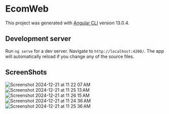 # EcomWeb

This project was generated with [Angular CLI](https://github.com/angular/angular-cli) version 13.0.4.

## Development server

Run `ng serve` for a dev server. Navigate to `http://localhost:4200/`. The app will automatically reload if you change any of the source files.

## ScreenShots

![Screenshot 2024-12-21 at 11 22 07 AM](https://github.com/user-attachments/assets/eb4b8ac7-447e-4a4c-8884-8cc855de6d71)
![Screenshot 2024-12-21 at 11 25 13 AM](https://github.com/user-attachments/assets/6e16596f-f69b-4340-8704-c21ad0174f76)
![Screenshot 2024-12-21 at 11 26 15 AM](https://github.com/user-attachments/assets/9603753c-d7f9-4cc2-9286-c2bf7dd73843)
![Screenshot 2024-12-21 at 11 24 36 AM](https://github.com/user-attachments/assets/a5e0c382-0a8f-467d-98a9-21fa046b8138)
![Screenshot 2024-12-21 at 11 25 36 AM](https://github.com/user-attachments/assets/65bb669a-e415-4172-8c6b-360c72794fb9)
